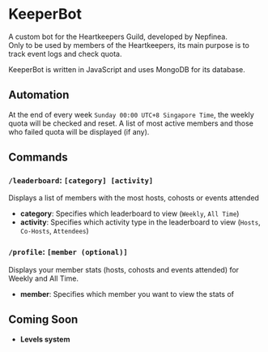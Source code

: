 # KeeperBot
A custom bot for the Heartkeepers Guild, developed by Nepfinea.  
Only to be used by members of the Heartkeepers, its main purpose is to track event logs and check quota.  

KeeperBot is written in JavaScript and uses MongoDB for its database.

## Automation
At the end of every week `Sunday 00:00 UTC+8 Singapore Time`, the weekly quota will be checked and reset. A list of most active members and those who failed quota will be displayed (if any).

## Commands
### `/leaderboard`: `[category] [activity]`
Displays a list of members with the most hosts, cohosts or events attended  
- **category**: Specifies which leaderboard to view (`Weekly`, `All Time`)  
- **activity**: Specifies which activity type in the leaderboard to view (`Hosts`, `Co-Hosts`, `Attendees`)

### `/profile`: `[member (optional)]`  
Displays your member stats (hosts, cohosts and events attended) for Weekly and All Time.  
- **member**: Specifies which member you want to view the stats of

## Coming Soon
- **Levels system**
